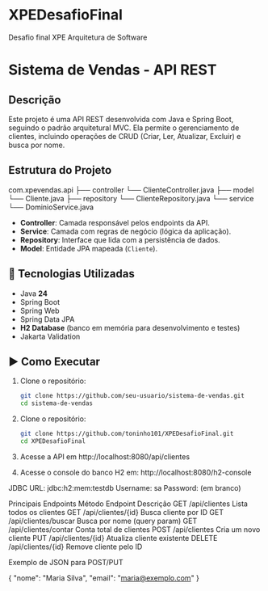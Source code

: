 # XPEDesafioFinal
Desafio final XPE Arquitetura de Software

# Sistema de Vendas - API REST
## Descrição
Este projeto é uma API REST desenvolvida com Java e Spring Boot, seguindo o padrão arquitetural MVC. Ela permite o gerenciamento de clientes, incluindo operações de CRUD (Criar, Ler, Atualizar, Excluir) e busca por nome.
## Estrutura do Projeto

com.xpevendas.api 
  ├── controller 
   └── ClienteController.java 
  ├── model 
   └── Cliente.java 
  ├── repository 
   └── ClienteRepository.java 
  └── service 
    └── DominioService.java


- **Controller**: Camada responsável pelos endpoints da API.
- **Service**: Camada com regras de negócio (lógica da aplicação).
- **Repository**: Interface que lida com a persistência de dados.
- **Model**: Entidade JPA mapeada (`Cliente`).

## 🧪 Tecnologias Utilizadas

- Java **24**
- Spring Boot
- Spring Web
- Spring Data JPA
- **H2 Database** (banco em memória para desenvolvimento e testes)
- Jakarta Validation

## ▶️ Como Executar

1. Clone o repositório:

   ```bash
   git clone https://github.com/seu-usuario/sistema-de-vendas.git
   cd sistema-de-vendas


1. Clone o repositório:

   ```bash
   git clone https://github.com/toninho101/XPEDesafioFinal.git
   cd XPEDesafioFinal

2. Acesse a API em http://localhost:8080/api/clientes

3. Acesse o console do banco H2 em:
http://localhost:8080/h2-console

JDBC URL: jdbc:h2:mem:testdb
Username: sa
Password: (em branco)


Principais Endpoints
Método	    Endpoint	            Descrição
GET	    /api/clientes	        Lista todos os clientes
GET	    /api/clientes/{id}	  Busca cliente por ID
GET	    /api/clientes/buscar	Busca por nome (query param)
GET	    /api/clientes/contar	Conta total de clientes
POST	  /api/clientes	        Cria um novo cliente
PUT	    /api/clientes/{id}	  Atualiza cliente existente
DELETE	/api/clientes/{id}	  Remove cliente pelo ID

Exemplo de JSON para POST/PUT

{
  "nome": "Maria Silva",
  "email": "maria@exemplo.com"
}


